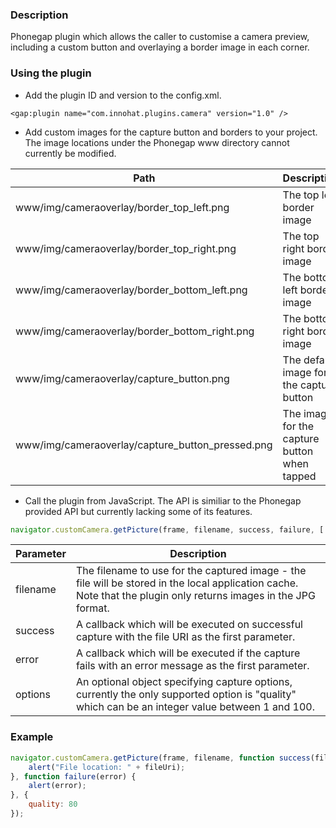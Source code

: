 ### Description

Phonegap plugin which allows the caller to customise a camera preview, including a custom button and overlaying a border image in each corner.

### Using the plugin

- Add the plugin ID and version to the config.xml.

```
<gap:plugin name="com.innohat.plugins.camera" version="1.0" />
```

- Add custom images for the capture button and borders to your project. The image locations under the Phonegap www directory cannot currently be modified.

|         Path           |        Description        |
| -----------------------| --------------------------|
| www/img/cameraoverlay/border_top_left.png | The top left border image |
| www/img/cameraoverlay/border_top_right.png | The top right border image |
| www/img/cameraoverlay/border_bottom_left.png | The bottom left border image |
| www/img/cameraoverlay/border_bottom_right.png | The bottom right border image |
| www/img/cameraoverlay/capture_button.png | The default image for the capture button |
| www/img/cameraoverlay/capture_button_pressed.png | The image for the capture button when tapped |

- Call the plugin from JavaScript. The API is similiar to the Phonegap provided API but currently lacking some of its features.

```js
navigator.customCamera.getPicture(frame, filename, success, failure, [ options ]);
```

|         Parameter       |        Description        |
| ----------------------- | --------------------------|
| filename | The filename to use for the captured image - the file will be stored in the local application cache. Note that the plugin only returns images in the JPG format. |
| success | A callback which will be executed on successful capture with the file URI as the first parameter. |
| error | A callback which will be executed if the capture fails with an error message as the first parameter. |
| options | An optional object specifying capture options, currently the only supported option is "quality" which can be an integer value between 1 and 100. |

### Example

```js
navigator.customCamera.getPicture(frame, filename, function success(fileUri) {
    alert("File location: " + fileUri);
}, function failure(error) {
    alert(error);
}, {
    quality: 80
});
```
